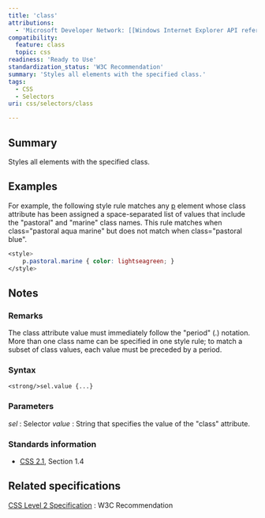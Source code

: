 ```yaml
---
title: 'class'
attributions:
  - 'Microsoft Developer Network: [[Windows Internet Explorer API reference](http://msdn.microsoft.com/en-us/library/ie/hh828809%28v=vs.85%29.aspx) Article]'
compatibility:
  feature: class
  topic: css
readiness: 'Ready to Use'
standardization_status: 'W3C Recommendation'
summary: 'Styles all elements with the specified class.'
tags:
  - CSS
  - Selectors
uri: css/selectors/class

---
```

## Summary

Styles all elements with the specified class.

## Examples

For example, the following style rule matches any [p](/html/elements/p) element whose class attribute has been assigned a space-separated list of values that include the "pastoral" and "marine" class names. This rule matches when class="pastoral aqua marine" but does not match when class="pastoral blue".

``` css
<style>
    p.pastoral.marine { color: lightseagreen; }
</style>
```

## Notes

### Remarks

The class attribute value must immediately follow the "period" (.) notation. More than one class name can be specified in one style rule; to match a subset of class values, each value must be preceded by a period.

### Syntax

`<strong/>sel.value {...}`

### Parameters

*sel*
:   Selector
*value*
:   String that specifies the value of the "class" attribute.

### Standards information

-   [CSS 2.1](http://go.microsoft.com/fwlink/p/?linkid=203757), Section 1.4

## Related specifications

[CSS Level 2 Specification](http://www.w3.org/TR/CSS2/)
:   W3C Recommendation
